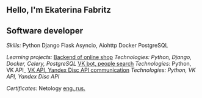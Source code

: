 ## Hello, I'm Ekaterina Fabritz
## Software developer
*Skills:*
Python
Django 
Flask
Asyncio, Aiohttp
Docker
PostgreSQL


*Learning projects:*
[Backend of online shop](https://github.com/efabritz/python-final-diplom)
 _Technologies: Python, Django, Docker, Celery, PostgreSQL_
[VK bot, people search](https://github.com/efabritz/VKBot)
_Technologies_: Python, VK API_
[VK API, Yandex Disc API communication](https://github.com/efabritz/vkfotosyadisc)
_Technologies: Python, VK API, Yandex Disc API_


*Certificates:*
Netology [eng.](),[rus.]()


